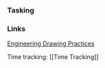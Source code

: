 ### Tasking


### Links
[Engineering Drawing Practices](https://ndiastorage.blob.core.usgovcloudapi.net/ndia/2008/technical/GastonEngineeringDrawings100G.pdf)



Time tracking:
[[Time Tracking]]


